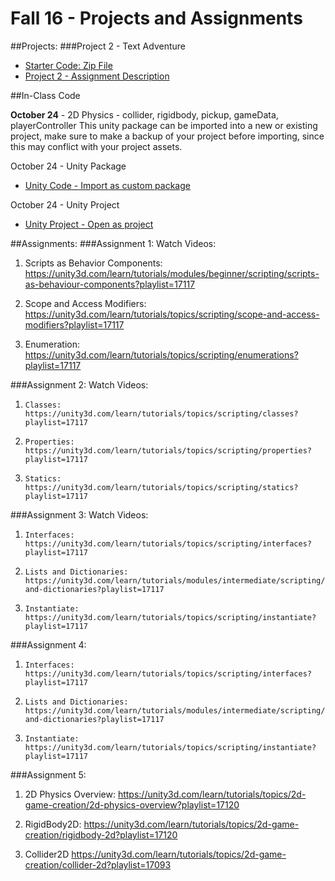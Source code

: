 # Fall 16 - Projects and Assignments

##Projects: 
###Project 2 - Text Adventure
* [Starter Code: Zip File](https://utdallas.box.com/v/Project2-starterCodeF16)
* [Project 2 - Assignment Description](https://utdallas.box.com/v/Assignment2-description)

##In-Class Code 

**October 24** - 2D Physics - collider, rigidbody, pickup, gameData, playerController
This unity package can be imported into a new or existing project, make sure to make a backup of your project before importing, since this may conflict with your project assets.

October 24 - Unity Package
  * [Unity Code - Import as custom package](https://utdallas.box.com/v/Oct24Code)
      
October 24 - Unity Project   
   * [Unity Project - Open as project](https://utdallas.box.com/v/Oct24-UnityProject)


##Assignments:
###Assignment 1: 
Watch Videos:
1.  Scripts as Behavior Components: https://unity3d.com/learn/tutorials/modules/beginner/scripting/scripts-as-behaviour-components?playlist=17117

2.  Scope and Access Modifiers: https://unity3d.com/learn/tutorials/topics/scripting/scope-and-access-modifiers?playlist=17117         

3. Enumeration: https://unity3d.com/learn/tutorials/topics/scripting/enumerations?playlist=17117

###Assignment 2: 
Watch Videos: 

1.     Classes: https://unity3d.com/learn/tutorials/topics/scripting/classes?playlist=17117

2.     Properties: https://unity3d.com/learn/tutorials/topics/scripting/properties?playlist=17117

3.     Statics: https://unity3d.com/learn/tutorials/topics/scripting/statics?playlist=17117

###Assignment 3: 
Watch Videos:
1.     Interfaces: https://unity3d.com/learn/tutorials/topics/scripting/interfaces?playlist=17117

2.     Lists and Dictionaries: https://unity3d.com/learn/tutorials/modules/intermediate/scripting/lists-and-dictionaries?playlist=17117

3.     Instantiate: https://unity3d.com/learn/tutorials/topics/scripting/instantiate?playlist=17117

###Assignment 4:
 1.     Interfaces: https://unity3d.com/learn/tutorials/topics/scripting/interfaces?playlist=17117

 2.     Lists and Dictionaries: https://unity3d.com/learn/tutorials/modules/intermediate/scripting/lists-and-dictionaries?playlist=17117

 3.     Instantiate: https://unity3d.com/learn/tutorials/topics/scripting/instantiate?playlist=17117

###Assignment 5:

1. 2D Physics Overview:   https://unity3d.com/learn/tutorials/topics/2d-game-creation/2d-physics-overview?playlist=17120

2. RigidBody2D:   https://unity3d.com/learn/tutorials/topics/2d-game-creation/rigidbody-2d?playlist=17120

3. Collider2D   https://unity3d.com/learn/tutorials/topics/2d-game-creation/collider-2d?playlist=17093


